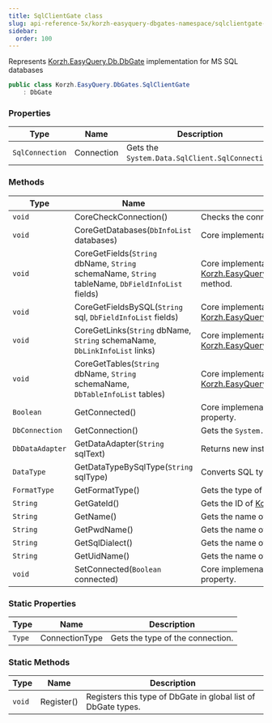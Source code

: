 ```yaml
---
title: SqlClientGate class
slug: api-reference-5x/korzh-easyquery-dbgates-namespace/sqlclientgate-class
sidebar:
  order: 100
---
```


Represents [Korzh.EasyQuery.Db.DbGate](/easyquery/docs/api-reference-5x/korzh-easyquery-db-namespace/dbgate-class) implementation for MS SQL databases
```csharp
public class Korzh.EasyQuery.DbGates.SqlClientGate
    : DbGate

```

### Properties

| Type | Name | Description | 
| --- | --- | --- | 
| `SqlConnection` | Connection | Gets the `System.Data.SqlClient.SqlConnection`. | 


### Methods

| Type | Name | Description | 
| --- | --- | --- | 
| `void` | CoreCheckConnection() | Checks the connection.  <exception cref="T:Korzh.EasyQuery.Db.DbGateException">Connection is null</exception> | 
| `void` | CoreGetDatabases(`DbInfoList` databases) | Core implementation of [Korzh.EasyQuery.Db.DbGate.GetDatabases](/easyquery/docs/api-reference-5x/korzh-easyquery-db-namespace/dbgate-class) method. | 
| `void` | CoreGetFields(`String` dbName, `String` schemaName, `String` tableName, `DbFieldInfoList` fields) | Core implementation of [Korzh.EasyQuery.Db.DbGate.GetFields(System.String,System.String,System.String)](/easyquery/docs/api-reference-5x/korzh-easyquery-db-namespace/dbgate-class) method. | 
| `void` | CoreGetFieldsBySQL(`String` sql, `DbFieldInfoList` fields) | Core implementation of [Korzh.EasyQuery.Db.DbGate.GetFieldsBySQL(System.String)](/easyquery/docs/api-reference-5x/korzh-easyquery-db-namespace/dbgate-class) method. | 
| `void` | CoreGetLinks(`String` dbName, `String` schemaName, `DbLinkInfoList` links) | Core implementation of [Korzh.EasyQuery.Db.DbGate.GetLinks(System.String,System.String)](/easyquery/docs/api-reference-5x/korzh-easyquery-db-namespace/dbgate-class) method. | 
| `void` | CoreGetTables(`String` dbName, `String` schemaName, `DbTableInfoList` tables) | Core implementation of [Korzh.EasyQuery.Db.DbGate.GetTables(System.String,System.String)](/easyquery/docs/api-reference-5x/korzh-easyquery-db-namespace/dbgate-class) method. | 
| `Boolean` | GetConnected() | Core implemenation of "get" method of [Korzh.EasyQuery.Db.DbGate.Connected](/easyquery/docs/api-reference-5x/korzh-easyquery-db-namespace/dbgate-class) property. | 
| `DbConnection` | GetConnection() | Gets the `System.Data.SqlClient.SqlConnection`. | 
| `DbDataAdapter` | GetDataAdapter(`String` sqlText) | Returns new instance of `System.Data.SqlClient.SqlDataAdapter`. | 
| `DataType` | GetDataTypeBySqlType(`String` sqlType) | Converts SQL type to DataType. | 
| `FormatType` | GetFormatType() | Gets the type of the format. | 
| `String` | GetGateId() | Gets the ID of [Korzh.EasyQuery.Db.DbGate](/easyquery/docs/api-reference-5x/korzh-easyquery-db-namespace/dbgate-class) type. | 
| `String` | GetName() | Gets the name of [Korzh.EasyQuery.DbGates.SqlClientGate](/easyquery/docs/api-reference-5x/korzh-easyquery-dbgates-namespace/sqlclientgate-class). | 
| `String` | GetPwdName() | Gets the name of "password" attribute in connection string. | 
| `String` | GetSqlDialect() | Gets the name of default SQL dialect. | 
| `String` | GetUidName() | Gets the name of User ID attribute in connection string | 
| `void` | SetConnected(`Boolean` connected) | Core implemenation of "set" method of [Korzh.EasyQuery.Db.DbGate.Connected](/easyquery/docs/api-reference-5x/korzh-easyquery-db-namespace/dbgate-class) property. | 


### Static Properties

| Type | Name | Description | 
| --- | --- | --- | 
| `Type` | ConnectionType | Gets the type of the connection. | 


### Static Methods

| Type | Name | Description | 
| --- | --- | --- | 
| `void` | Register() | Registers this type of DbGate in global list of DbGate types. |
